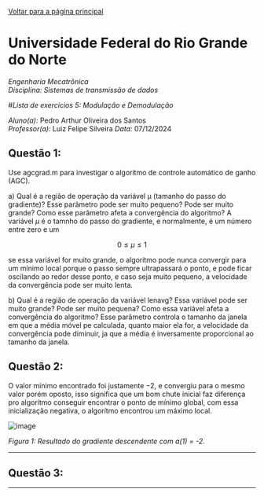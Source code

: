 <script type="text/javascript" async
  src="https://cdn.jsdelivr.net/npm/mathjax@3/es5/tex-mml-chtml.js">
</script>

[Voltar para a página principal](../index.md)

# Universidade Federal do Rio Grande do Norte

*Engenharia Mecatrônica*  
*Disciplina: Sistemas de transmissão de dados*

#*Lista de exercícios 5: Modulação e Demodulação*

*Aluno(a):* Pedro Arthur Oliveira dos Santos  
*Professor(a):* Luiz Felipe Silveira
*Data:* 07/12/2024

## Questão 1:
Use agcgrad.m para investigar o algoritmo de controle automático de ganho (AGC).

a) Qual é a região de operação da variável µ (tamanho do passo do gradiente)? Esse parâmetro pode ser muito pequeno? Pode ser muito grande? Como esse parâmetro afeta a
convergência do algoritmo?
A variável $\mu$ é o tamnho do passo do gradiente, e normalmente, é um número entre zero e um

$$
0 \leq \mu \leq 1
$$

se essa variável for muito grande, o algorítmo pode nunca convergir para um mínimo local porque o passo sempre ultrapassará o ponto, e pode
ficar oscilando ao redor desse ponto, e caso seja muito pequeno, a velocidade da convergência pode ser muito lenta.

b) Qual é a região de operação da variável lenavg? Essa variável pode ser muito grande? Pode
ser muito pequena? Como essa variável afeta a convergência do algoritmo?
Esse parâmetro controla o tamanho da janela em que a média móvel pe calculada, quanto maior ela for, a velocidade da convergência pode diminuir, ja que a média 
é inversamente proporcional ao tamanho da janela.

## Questão 2:
O valor mínimo encontrado foi justamente $-2$, e convergiu para o mesmo valor porém oposto, isso significa que um bom chute inicial faz diferença pro algorítmo conseguir
encontrar o ponto de mínimo global, com essa inicialização negativa, o algorítmo encontrou um máximo local.


![image](https://github.com/user-attachments/assets/05e294d5-e1f6-4e85-a526-1d023951f705)

*Figura 1: Resultado do gradiente descendente com a(1) = -2.*



---


## Questão 3:




---

